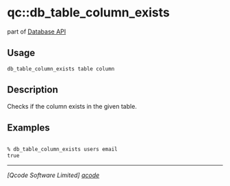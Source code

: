 qc::db_table_column_exists
===========

part of [Database API](../db.md)

Usage
-----
`db_table_column_exists table column`

Description
-----------
Checks if the column exists in the given table.

Examples
--------
```tcl

% db_table_column_exists users email
true

```

----------------------------------
*[Qcode Software Limited] [qcode]*

[qcode]: http://www.qcode.co.uk "Qcode Software"